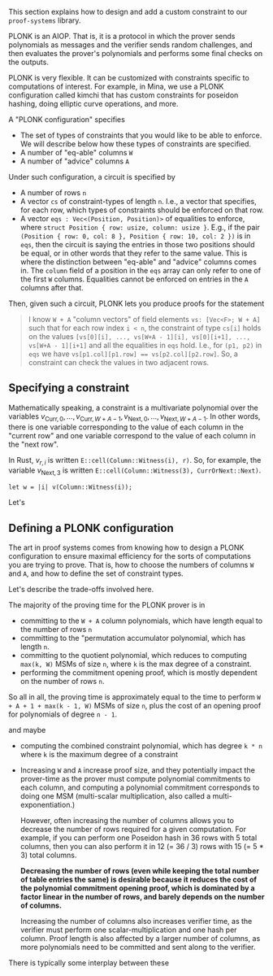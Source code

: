 This section explains how to design and add a custom constraint to our `proof-systems` library.

PLONK is an AIOP. That is, it is a protocol in which the prover sends polynomials as messages and the verifier sends random challenges, and then evaluates the prover's polynomials and performs some final checks on the outputs.

PLONK is very flexible. It can be customized with constraints specific to computations of interest. For example, in Mina, we use a PLONK configuration called kimchi that has custom constraints for poseidon hashing, doing elliptic curve operations, and more.

A "PLONK configuration" specifies
- The set of types of constraints that you would like to be able to enforce. We will describe below how these types of constraints are specified.
- A number of "eq-able" columns `W`
- A number of "advice" columns `A`

Under such configuration, a circuit is specified by
- A number of rows `n`
- A vector `cs` of constraint-types of length `n`. I.e., a vector that specifies, for each row, which types of constraints should be enforced on that row.
- A vector `eqs : Vec<(Position, Position)>` of equalities to enforce, where `struct Position { row: usize, column: usize }`. E.g., if the pair `(Position { row: 0, col: 8 }, Position { row: 10, col: 2 })` is in `eqs`, then the circuit is saying the entries in those two positions should be equal, or in other words that they refer to the same value. This is where the distinction between "eq-able" and "advice" columns comes in. The `column` field of a position in the `eqs` array can only refer to one of the first `W` columns. Equalities cannot be enforced on entries in the `A` columns after that.

Then, given such a circuit, PLONK lets you produce proofs for the statement

> I know `W + A` "column vectors" of field elements `vs: [Vec<F>; W + A]` such that for each row index `i < n`, the constraint of type `cs[i]` holds on the values `[vs[0][i], ..., vs[W+A - 1][i], vs[0][i+1], ..., vs[W+A - 1][i+1]` and all the equalities in `eqs` hold. I.e., for `(p1, p2)` in `eqs` we have `vs[p1.col][p1.row] == vs[p2.col][p2.row]`. So, a constraint can check the values in two adjacent rows.

## Specifying a constraint

Mathematically speaking, a constraint is a multivariate polynomial over the variables $v_{\mathsf{Curr},0}, \dots, v_{\mathsf{Curr}, W+A-1}, v_{\mathsf{Next}, 0}, \dots, v_{\mathsf{Next}, W+A-1}$. In other words, there is one variable corresponding to the value of each column in the "current row" and one variable correspond to the value of each column in the "next row".

In Rust, $v_{r, i}$ is written `E::cell(Column::Witness(i), r)`. So, for example, the variable $v_{\mathsf{Next}, 3}$ is written
`E::cell(Column::Witness(3), CurrOrNext::Next)`.



    let w = |i| v(Column::Witness(i));
Let's 

## Defining a PLONK configuration

The art in proof systems comes from knowing how to design a PLONK configuration to ensure maximal efficiency for the sorts of computations you are trying to prove. That is, how to choose the numbers of columns `W` and `A`, and how to define the set of constraint types.

Let's describe the trade-offs involved here.

The majority of the proving time for the PLONK prover is in
- committing to the `W + A` column polynomials, which have length equal to the number of rows `n`
- committing to the "permutation accumulator polynomial, which has length `n`.
- committing to the quotient polynomial, which reduces to computing `max(k, W)` MSMs of size `n`, where `k` is the max degree of a constraint.
- performing the commitment opening proof, which is mostly dependent on the number of rows `n`.

So all in all, the proving time is approximately equal to the time to perform `W + A + 1 + max(k - 1, W)` MSMs of size `n`, plus the cost of an opening proof for polynomials of degree `n - 1`.

and maybe
- computing the combined constraint polynomial, which has degree `k * n` where `k` is the maximum degree of a constraint

- Increasing `W` and `A` increase proof size, and they potentially impact the prover-time as the prover must compute polynomial commitments to each column, and computing a polynomial commitment corresponds to doing one MSM (multi-scalar multiplication, also called a multi-exponentiation.)

  However, often increasing the number of columns allows you to decrease the number of rows required for a given computation. For example, if you can perform one Poseidon hash in 36 rows with 5 total columns, then you can also perform it in 12 (= 36 / 3) rows with 15 (= 5 * 3) total columns.

  **Decreasing the number of rows (even while keeping the total number of table entries the same) is desirable because it reduces the cost of the polynomial commitment opening proof, which is dominated by a factor linear in the number of rows, and barely depends on the number of columns.**

  Increasing the number of columns also increases verifier time, as the verifier must perform one scalar-multiplication and one hash per column. Proof length is also affected by a larger number of columns, as more polynomials need to be committed and sent along to the verifier.

There is typically some interplay between these 
